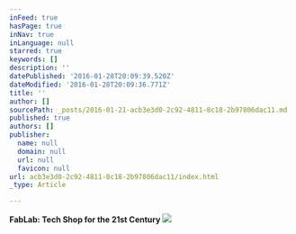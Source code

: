 ```yaml
---
inFeed: true
hasPage: true
inNav: true
inLanguage: null
starred: true
keywords: []
description: ''
datePublished: '2016-01-28T20:09:39.520Z'
dateModified: '2016-01-28T20:09:36.771Z'
title: ''
author: []
sourcePath: _posts/2016-01-21-acb3e3d0-2c92-4811-8c18-2b97806dac11.md
published: true
authors: []
publisher:
  name: null
  domain: null
  url: null
  favicon: null
url: acb3e3d0-2c92-4811-8c18-2b97806dac11/index.html
_type: Article

---
```

**FabLab: Tech Shop for the 21st Century**
![](https://s3-us-west-2.amazonaws.com/the-grid-img/p/10432235bd56a4847bb7f6de36637de21192317f.png)